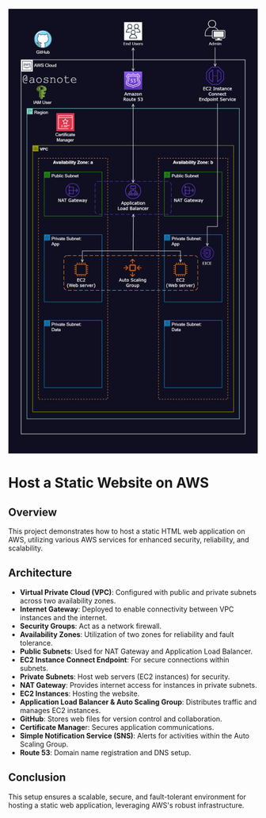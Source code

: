 ![Alt Text](/Host_a_Static_Website_on_AWS.png)

# Host a Static Website on AWS

## Overview
This project demonstrates how to host a static HTML web application on AWS, utilizing various AWS services for enhanced security, reliability, and scalability.

## Architecture
- **Virtual Private Cloud (VPC)**: Configured with public and private subnets across two availability zones.
- **Internet Gateway**: Deployed to enable connectivity between VPC instances and the internet.
- **Security Groups**: Act as a network firewall.
- **Availability Zones**: Utilization of two zones for reliability and fault tolerance.
- **Public Subnets**: Used for NAT Gateway and Application Load Balancer.
- **EC2 Instance Connect Endpoint**: For secure connections within subnets.
- **Private Subnets**: Host web servers (EC2 instances) for security.
- **NAT Gateway**: Provides internet access for instances in private subnets.
- **EC2 Instances**: Hosting the website.
- **Application Load Balancer & Auto Scaling Group**: Distributes traffic and manages EC2 instances.
- **GitHub**: Stores web files for version control and collaboration.
- **Certificate Manage**r: Secures application communications.
- **Simple Notification Service (SNS)**: Alerts for activities within the Auto Scaling Group.
- **Route 53**: Domain name registration and DNS setup.

## Conclusion
This setup ensures a scalable, secure, and fault-tolerant environment for hosting a static web application, leveraging AWS's robust infrastructure.
